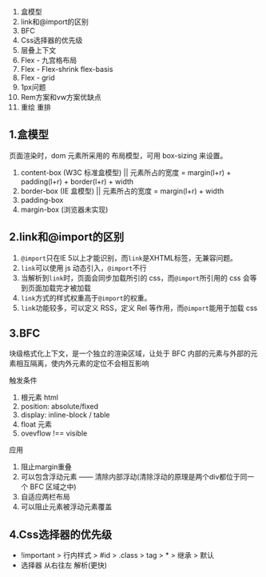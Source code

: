 1. 盒模型
2. link和@import的区别
3. BFC
4. Css选择器的优先级
5. 层叠上下文
6. Flex - 九宫格布局
7. Flex - Flex-shrink flex-basis
8. Flex - grid
9. 1px问题
10. Rem方案和vw方案优缺点 
11. 重绘 重排


## 1.盒模型
页面渲染时，dom 元素所采用的 布局模型，可用 box-sizing 来设置。
1. content-box (W3C 标准盒模型) || 元素所占的宽度 = margin(l+r) + padding(l+r) + border(l+r) + width
2. border-box (IE 盒模型) || 元素所占的宽度 = margin(l+r) + width
3. padding-box
4. margin-box (浏览器未实现)

## 2.link和@import的区别
1. `@import`只在IE 5以上才能识别，而`link`是XHTML标签，无兼容问题。
2. `link`可以使用 js 动态引入，`@import`不行
3. 当解析到`link`时，页面会同步加载所引的 css，而`@import`所引用的 css 会等到页面加载完才被加载
4. `link`方式的样式权重高于`@import`的权重。
5. `lin`k功能较多，可以定义 RSS，定义 Rel 等作用，而`@import`能用于加载 css

## 3.BFC
块级格式化上下文，是一个独立的渲染区域，让处于 BFC 内部的元素与外部的元素相互隔离，使内外元素的定位不会相互影响

触发条件
1. 根元素 html
2. position: absolute/fixed
3. display: inline-block / table
4. float 元素
5. ovevflow !== visible

应用
1. 阻止margin重叠
2. 可以包含浮动元素 —— 清除内部浮动(清除浮动的原理是两个div都位于同一个 BFC 区域之中)
3. 自适应两栏布局
4. 可以阻止元素被浮动元素覆盖

## 4.Css选择器的优先级
- !important > 行内样式 > #id > .class > tag > * > 继承 > 默认
- 选择器 从右往左 解析(更快)
